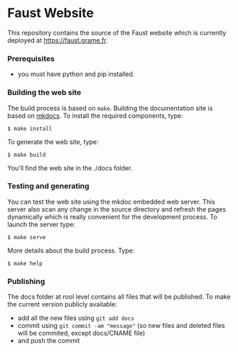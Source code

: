 # Faust Website

This repository contains the source of the Faust website which is currently deployed at <https://faust.grame.fr>.

### Prerequisites
- you must have python and pip installed.

### Building the web site

The build process is based on `make`. Building the documentation site is based on [mkdocs](https://www.mkdocs.org/).
To install the required components, type:
~~~~~~~~~~~~~~~~
$ make install
~~~~~~~~~~~~~~~~

To generate the web site, type:
~~~~~~~~~~~~~~~~
$ make build
~~~~~~~~~~~~~~~~
You'll find the web site in the ./docs folder.

### Testing and generating

You can test the web site using the mkdoc embedded web server. This server also scan any change in the source directory and refresh the pages dynamically which is really convenient for the development process. To launch the server type:
~~~~~~~~~~~~~~~~
$ make serve
~~~~~~~~~~~~~~~~

More details about the build process. Type:
~~~~~~~~~~~~~~~~
$ make help
~~~~~~~~~~~~~~~~

### Publishing 

The docs folder at rool level contains all files that will be published. To make the current version publicly available:
- add all the new files using `git add docs`
- commit using `git commit -am "message"` (so new files and deleted files will be commited, except docs/CNAME file) 
- and push the commit

